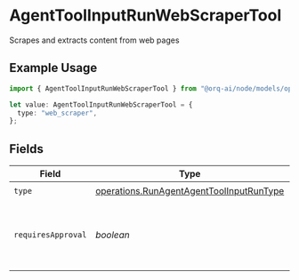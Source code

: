 # AgentToolInputRunWebScraperTool

Scrapes and extracts content from web pages

## Example Usage

```typescript
import { AgentToolInputRunWebScraperTool } from "@orq-ai/node/models/operations";

let value: AgentToolInputRunWebScraperTool = {
  type: "web_scraper",
};
```

## Fields

| Field                                                                                                | Type                                                                                                 | Required                                                                                             | Description                                                                                          |
| ---------------------------------------------------------------------------------------------------- | ---------------------------------------------------------------------------------------------------- | ---------------------------------------------------------------------------------------------------- | ---------------------------------------------------------------------------------------------------- |
| `type`                                                                                               | [operations.RunAgentAgentToolInputRunType](../../models/operations/runagentagenttoolinputruntype.md) | :heavy_check_mark:                                                                                   | N/A                                                                                                  |
| `requiresApproval`                                                                                   | *boolean*                                                                                            | :heavy_minus_sign:                                                                                   | Whether this tool requires approval before execution                                                 |